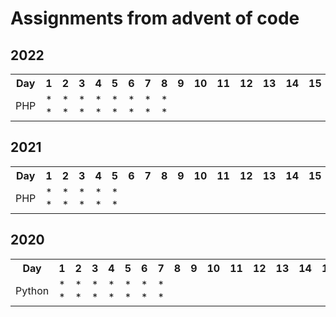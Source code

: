 # Assignments from advent of code

## 2022

<table>
    <tr>
        <th>Day</th>
        <th>1</th>
        <th>2</th>
        <th>3</th>
        <th>4</th>
        <th>5</th>
        <th>6</th>
        <th>7</th>
        <th>8</th>
        <th>9</th>
        <th>10</th>
        <th>11</th>
        <th>12</th>
        <th>13</th>
        <th>14</th>
        <th>15</th>
        <th>16</th>
        <th>17</th>
        <th>18</th>
        <th>19</th>
        <th>20</th>
        <th>21</th>
        <th>22</th>
        <th>23</th>
        <th>24</th>
        <th>25</th>
    </tr>
    <tr>
        <td>PHP</td>
        <td> * * </td>
        <td> * * </td>
        <td> * * </td>
        <td> * * </td>
        <td> * * </td>
        <td> * * </td>
        <td> * * </td>
        <td> * * </td>
        <td>  </td>
        <td>  </td>
        <td>  </td>
        <td>  </td>
        <td>  </td>
        <td>  </td>
        <td>  </td>
        <td>  </td>
        <td>  </td>
        <td>  </td>
        <td>  </td>
        <td>  </td>
        <td>  </td>
        <td>  </td>
        <td>  </td>
        <td>  </td>
        <td>  </td>
    </tr>
</table>

## 2021

<table>
    <tr>
        <th>Day</th>
        <th>1</th>
        <th>2</th>
        <th>3</th>
        <th>4</th>
        <th>5</th>
        <th>6</th>
        <th>7</th>
        <th>8</th>
        <th>9</th>
        <th>10</th>
        <th>11</th>
        <th>12</th>
        <th>13</th>
        <th>14</th>
        <th>15</th>
        <th>16</th>
        <th>17</th>
        <th>18</th>
        <th>19</th>
        <th>20</th>
        <th>21</th>
        <th>22</th>
        <th>23</th>
        <th>24</th>
        <th>25</th>
    </tr>
    <tr>
        <td>PHP</td>
        <td> * * </td>
        <td> * * </td>
        <td> * * </td>
        <td> * * </td>
        <td> * * </td>
        <td>  </td>
        <td>  </td>
        <td>  </td>
        <td>  </td>
        <td>  </td>
        <td>  </td>
        <td>  </td>
        <td>  </td>
        <td>  </td>
        <td>  </td>
        <td>  </td>
        <td>  </td>
        <td>  </td>
        <td>  </td>
        <td>  </td>
        <td>  </td>
        <td>  </td>
        <td>  </td>
        <td>  </td>
        <td>  </td>
    </tr>
</table>

## 2020

<table>
    <tr>
        <th>Day</th>
        <th>1</th>
        <th>2</th>
        <th>3</th>
        <th>4</th>
        <th>5</th>
        <th>6</th>
        <th>7</th>
        <th>8</th>
        <th>9</th>
        <th>10</th>
        <th>11</th>
        <th>12</th>
        <th>13</th>
        <th>14</th>
        <th>15</th>
        <th>16</th>
        <th>17</th>
        <th>18</th>
        <th>19</th>
        <th>20</th>
        <th>21</th>
        <th>22</th>
        <th>23</th>
        <th>24</th>
        <th>25</th>
    </tr>
    <tr>
        <td>Python</td>
        <td> * * </td>
        <td> * * </td>
        <td> * * </td>
        <td> * * </td>
        <td> * * </td>
        <td> * * </td>
        <td> * * </td>
        <td>  </td>
        <td>  </td>
        <td>  </td>
        <td>  </td>
        <td>  </td>
        <td>  </td>
        <td>  </td>
        <td>  </td>
        <td>  </td>
        <td>  </td>
        <td>  </td>
        <td>  </td>
        <td>  </td>
        <td>  </td>
        <td> * * </td>
        <td>  </td>
        <td>  </td>
        <td>  </td>
    </tr>
</table>
